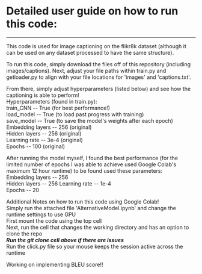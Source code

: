 # Detailed user guide on how to run this code:
-------------------------------------------------------------------------------------------------------------------------------------------------------------------------
This code is used for image captioning on the flikr8k dataset (although it can be used on any dataset processed to have the same structure).  

To run this code, simply download the files off of this repository (including images/captions). Next, adjust your file paths within train.py
and getloader.py to align with your file locations for 'images' and 'captions.txt'.  

From there, simply adjust hyperparameters (listed below) and see how the captioning is able to perform!  
Hyperparameters (found in train.py):  
train_CNN -- True (for best performance!)  
load_model -- True (to load past progress with training)  
save_model -- True (to save the model's weights after each epoch)  
Embedding layers -- 256 (original)  
Hidden layers -- 256 (original)  
Learning rate -- 3e-4 (original)  
Epochs -- 100 (original)  

After running the model myself, I found the best performance (for the limited number of epochs I was able to achieve used Google Colab's maximum 12 hour runtime)
to be found used these parameters:  
Embedding layers -- 256  
Hidden layers -- 256
Learning rate -- 1e-4  
Epochs -- 20  

Additional Notes on how to run this code using Google Colab!  
Simply run the attached file 'AlternativeModel.ipynb' and change the runtime settings to use GPU  
First mount the code using the top cell  
Next, run the cell that changes the working directory and has an option to clone the repo  
***Run the git clone cell above if there are issues***  
Run the click.py file so your mouse keeps the session active across the runtime  

Working on implementing BLEU score!!
